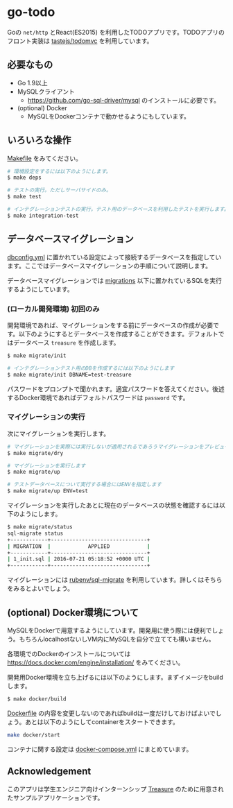 # go-todo

Goの `net/http` とReact(ES2015) を利用したTODOアプリです。TODOアプリのフロント実装は [tastejs/todomvc](https://github.com/tastejs/todomvc) を利用しています。

## 必要なもの

* Go 1.9以上
* MySQLクライアント
    * https://github.com/go-sql-driver/mysql のインストールに必要です。
* (optional) Docker
    * MySQLをDockerコンテナで動かせるようにもしています。

## いろいろな操作

[Makefile](./Makefile) をみてください。

```sh
# 環境設定をするには以下のようにします。
$ make deps

# テストの実行。ただしサーバサイドのみ。
$ make test

# インテグレーションテストの実行。テスト用のデータベースを利用したテストを実行します。
$ make integration-test
```

## データベースマイグレーション

[dbconfig.yml]() に置かれている設定によって接続するデータベースを指定しています。ここではデータベースマイグレーションの手順について説明します。

データベースマイグレーションでは [migrations]() 以下に置かれているSQLを実行するようにしています。

### (ローカル開発環境) 初回のみ

開発環境であれば、マイグレーションをする前にデータベースの作成が必要です。以下のようにするとデータベースを作成することができます。デフォルトではデータベース `treasure` を作成します。

```sh
$ make migrate/init

# インテグレーションテスト用のDBを作成するには以下のようにします
$ make migrate/init DBNAME=test-treasure
```

パスワードをプロンプトで聞かれます。適宜パスワードを答えてください。後述するDocker環境であればデフォルトパスワードは `password` です。

### マイグレーションの実行

次にマイグレーションを実行します。

```sh
# マイグレーションを実際には実行しないが適用されるであろうマイグレーションをプレビューすることができます
$ make migrate/dry

# マイグレーションを実行します
$ make migrate/up

# テストデータベースについて実行する場合にはENVを指定します
$ make migrate/up ENV=test
```

マイグレーションを実行したあとに現在のデータベースの状態を確認するには以下のようにします。

```sh
$ make migrate/status
sql-migrate status
+------------+-------------------------------+
| MIGRATION  |            APPLIED            |
+------------+-------------------------------+
| 1_init.sql | 2016-07-21 05:18:52 +0000 UTC |
+------------+-------------------------------+
```

マイグレーションには [rubenv/sql-migrate](https://github.com/rubenv/sql-migrate) を利用しています。詳しくはそちらをみるとよいでしょう。

## (optional) Docker環境について

MySQLをDockerで用意するようにしています。開発用に使う際には便利でしょう。もちろんlocalhostないしVM内にMySQLを自分で立てても構いません。

各環境でのDockerのインストールについては https://docs.docker.com/engine/installation/ をみてください。

開発用Docker環境を立ち上げるには以下のようにします。まずイメージをbuildします。

```sh
$ make docker/build
```

[Dockerfile]() の内容を変更しないのであればbuildは一度だけしておけばよいでしょう。あとは以下のようにしてcontainerをスタートできます。

```sh
make docker/start
```

コンテナに関する設定は [docker-compose.yml]() にまとめています。

## Acknowledgement

このアプリは学生エンジニア向けインターンシップ [Treasure](https://voyagegroup.com/internship/treasure/) のために用意されたサンプルアプリケーションです。

